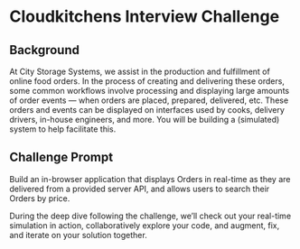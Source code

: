 # Cloudkitchens Interview Challenge

## Background

At City Storage Systems, we assist in the production and fulfillment of online food orders. In the process of creating and delivering these orders, some common workflows involve processing and displaying large amounts of order events — when orders are placed, prepared, delivered, etc. These orders and events can be displayed on interfaces used by cooks, delivery drivers, in-house engineers, and more. You will be building a (simulated) system to help facilitate this.

## Challenge Prompt

Build an in-browser application that displays Orders in real-time as they are delivered from a provided server API, and allows users to search their Orders by price.

During the deep dive following the challenge, we’ll check out your real-time simulation in action, collaboratively explore your code, and augment, fix, and iterate on your solution together.
